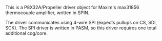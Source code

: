 This is a P8X32A/Propeller driver object for Maxim's max31856 thermocouple amplifier, written in SPIN.

The driver communicates using 4-wire SPI (expects pullups on CS, SDI, SCK). The SPI driver is written in PASM, so this driver requires one total additional cog/core.
